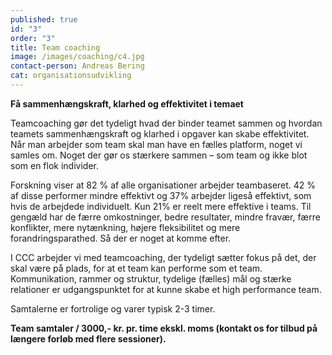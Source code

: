 ```yaml
---
published: true
id: "3"
order: "3"
title: Team coaching
image: /images/coaching/c4.jpg
contact-person: Andreas Bering
cat: organisationsudvikling
---
```


**Få sammenhængskraft, klarhed og effektivitet i temaet**

Teamcoaching gør det tydeligt hvad der binder teamet sammen og hvordan teamets sammenhængskraft og klarhed i opgaver kan skabe effektivitet. Når man arbejder som team skal man have en fælles platform, noget vi samles om. Noget der gør os stærkere sammen – som team og ikke blot som en flok individer.

Forskning viser at 82 % af alle organisationer arbejder teambaseret. 42 % af disse performer mindre effektivt og 37% arbejder ligeså effektivt, som hvis de arbejdede individuelt. Kun 21% er reelt mere effektive i teams. Til gengæld har de færre omkostninger, bedre resultater, mindre fravær, færre konflikter, mere nytænkning, højere fleksibilitet og mere forandringsparathed. Så der er noget at komme efter.

I CCC arbejder vi med teamcoaching, der tydeligt sætter fokus på det, der skal være på plads, for at et team kan performe som et team. Kommunikation, rammer og struktur, tydelige (fælles) mål og stærke relationer er udgangspunktet for at kunne skabe et high performance team.

Samtalerne er fortrolige og varer typisk 2-3 timer.

**Team samtaler / 3000,- kr. pr. time ekskl. moms (kontakt os for tilbud på længere forløb med flere sessioner).**
